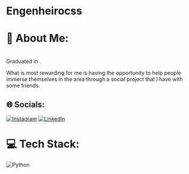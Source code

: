 # Engenheirocss
 
# 💫 About Me:
<br>Graduated in .

 What is most rewarding for me is having the opportunity to help people immerse themselves in the area through a social project that I have with some friends.


## 🌐 Socials:
[![Instagram](https://img.shields.io/badge/Instagram-%23E4405F.svg?logo=Instagram&logoColor=white)](https://instagram.com/engineercss_consultoria) [![LinkedIn](https://img.shields.io/badge/LinkedIn-%230077B5.svg?logo=linkedin&logoColor=white)](https://www.linkedin.com/in/cledson-engenheirocss-525761b4/) 

# 💻 Tech Stack:
![Python](https://img.shields.io/badge/python-3670A0?style=for-the-badge&logo=python&logoColor=ffdd54)



<!-- Proudly created with GPRM ( https://gprm.itsvg.in ) -->
